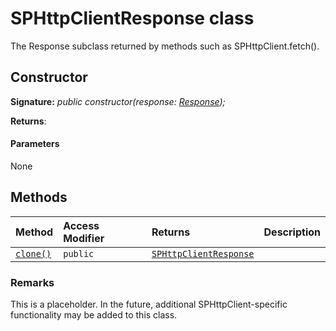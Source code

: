 # SPHttpClientResponse class







The Response subclass returned by methods such as SPHttpClient.fetch().


## Constructor


**Signature:** _public constructor(response: [Response](../../web-apis.api/class/response.md));_

**Returns**: 



#### Parameters
None





## Methods

| Method	   | Access Modifier | Returns	| Description|
|:-------------|:----|:-------|:-----------|
|[`clone()`](clone-sphttpclientresponse.md)     | `public` | [`SPHttpClientResponse`](../../sp-http.api/class/sphttpclientresponse.md) |  |





### Remarks

This is a placeholder. In the future, additional SPHttpClient-specific functionality may be added to this class.

